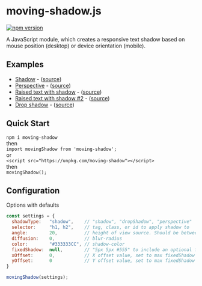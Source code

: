 # moving-shadow.js
[![npm version](https://badge.fury.io/js/moving-shadow.svg)](https://badge.fury.io/js/moving-shadow)

A JavaScript module, which creates a responsive text shadow based on mouse position (desktop) or device orientation (mobile).

## Examples
* [Shadow](https://mister-blanket.github.io/moving-shadow/examples/shadow) - ([source](https://github.com/mister-blanket/moving-shadow/blob/master/examples/shadow.html))
* [Perspective](https://mister-blanket.github.io/moving-shadow/examples/perspective) - ([source](https://github.com/mister-blanket/moving-shadow/blob/master/examples/perspective.html))
* [Raised text with shadow](https://mister-blanket.github.io/moving-shadow/examples/shadow-raised) - ([source](https://github.com/mister-blanket/moving-shadow/blob/master/examples/shadow-raised.html))
* [Raised text with shadow #2](https://mister-blanket.github.io/moving-shadow/examples/shadow-raised-two) - ([source](https://github.com/mister-blanket/moving-shadow/blob/master/examples/shadow-raised-two.html))
* [Drop shadow](https://mister-blanket.github.io/moving-shadow/examples/drop-shadow) - ([source](https://github.com/mister-blanket/moving-shadow/blob/master/examples/drop-shadow.html))


## Quick Start
`npm i moving-shadow`  
then  
`import movingShadow from 'moving-shadow';`  
or  
`<script src="https://unpkg.com/moving-shadow"></script>`  
then  
`movingShadow();`

## Configuration
Options with defaults
```javascript
const settings = {
  shadowType:   "shadow",    // "shadow", "dropShadow", "perspective"
  selector:     "h1, h2",    // tag, class, or id to apply shadow to
  angle:        20,          // height of view source. Should be between 10 - 100
  diffusion:    0,           // blur-radius
  color:        "#333333CC", // shadow-color
  fixedShadow:  null,        // "5px 5px #555" to include an optional fixed shadow
  xOffset:      0,           // X offset value, set to max fixedShadow x offset
  yOffset:      0            // Y offset value, set to max fixedShadow y offset
}

movingShadow(settings);
```
